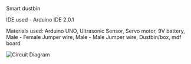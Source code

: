 Smart dustbin

IDE used - Arduino IDE 2.0.1

Materials used: Arduino UNO, Ultrasonic Sensor, Servo motor, 9V battery, Male - Female Jumper wire, Male - Male Jumper wire, Dustbin/box, mdf board

![Circuit Diagram](https://user-images.githubusercontent.com/77580311/202141530-0a55ab57-b194-48df-8923-0b9a7187132a.png)
